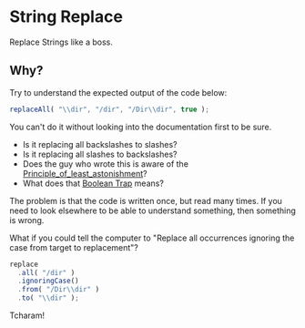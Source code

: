 # String Replace

Replace Strings like a boss.

## Why?

Try to understand the expected output of the code below:

```javascript
replaceAll( "\\dir", "/dir", "/Dir\\dir", true );
```

You can't do it without looking into the documentation first to be sure.

* Is it replacing all backslashes to slashes?
* Is it replacing all slashes to backslashes?
* Does the guy who wrote this is aware of the [Principle_of_least_astonishment](https://en.wikipedia.org/wiki/Principle_of_least_astonishment)?
* What does that [Boolean Trap](http://ariya.ofilabs.com/2011/08/hall-of-api-shame-boolean-trap.html) means?

The problem is that the code is written once, but read many times. If you need
to look elsewhere to be able to understand something, then something is wrong.

What if you could tell the computer to "Replace all occurrences ignoring the case from target to replacement"?

```javascript
replace
  .all( "/dir" )
  .ignoringCase()
  .from( "/Dir\\dir" )
  .to( "\\dir" );
```

Tcharam!
